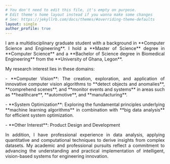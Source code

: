 ```yaml
---
# You don't need to edit this file, it's empty on purpose.
# Edit theme's home layout instead if you wanna make some changes
# See: https://jekyllrb.com/docs/themes/#overriding-theme-defaults
layout: single
author_profile: true
---
```


<p style="text-align:justify;">I am a multidisciplinary graduate student with a background in **Computer Science and Engineering**. I hold a **Master of Science** degree in **Computer Science** and a **Bachelor of Science degree in Biomedical Engineering** from the **University of Ghana, Legon**. </p>

My research interest lies in these domains:
 <p style="text-align:justify;">-  **Computer Vision**: The creation, exploration, and application of innovative computer vision algorithms to **detect objects and anomalies**, **comprehend scenes**, and **monitor events and systems**  in areas such as **healthcare**, **automotive**, and **manufacturing**. </p>
 <p style="text-align:justify;">-  **System Optimization**:  Exploring the fundamental principles underlying **machine learning algorithms**  in combination with **big data analysis** for efficient system optimization. </p>
 <p style="text-align:justify;">-  **Other Interest**:  Product Design and Development </p>

<p style="text-align:justify;"> In addition, I have professional experience in data analysis, applying quantitative and computational techniques to derive insights from complex datasets. My academic and professional pursuits reflect a commitment to advancing the understanding and practical implementation of intelligent, vision-based systems for engineering innovation. </p>
